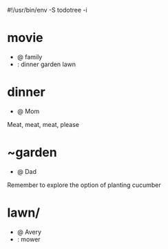 #!/usr/bin/env -S todotree -i

# movie
- @ family
- : dinner garden lawn

# dinner
- @ Mom

Meat, meat, meat, please

# ~garden
- @ Dad

Remember to explore the option of planting cucumber

# lawn/
- @ Avery
- : mower

